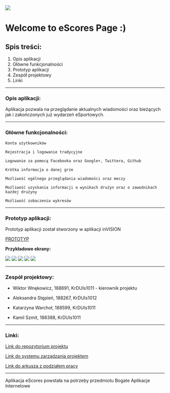 <img src="https://raw.githubusercontent.com/s188691/eScores/master/www/img/logo.png">




# Welcome to eScores Page  :) #




## Spis treści: ##

1. Opis aplikacji
2. Główne funkcjonalności
2. Prototyp aplikacji
3. Zespół projektowy
4. Linki


-----------------------------------------

### Opis aplikacji: ###


Aplikacja pozwala na przeglądanie aktualnych wiadomości oraz bieżących jak i zakończonych już wydarzeń eSportowych.


-----------------------------------------

### Główne funkcjonalności: ###


    Konta użytkowników
    
    Rejestracja i logowanie tradycyjne

    Logowanie za pomocą Facebooka oraz Google+, Twittera, Github
    
    Krótka informacja o danej grze

    Możliwość ogólnego przeglądania wiadomości oraz meczy

    Możliwość uzyskania informacji o wynikach drużyn oraz o zawodnikach każdej drużyny
    
    Możliwość zobaczenia wykresów


-----------------------------------------

### Prototyp aplikacji: ###


Prototyp aplikacji został stworzony w aplikacji inVISION


[PROTOTYP](https://projects.invisionapp.com/share/FBIEAK2JG6U#/screens/296212767)



**Przykładowe ekrany:**

<img src="https://raw.githubusercontent.com/s188691/eScores/master/www/img/prototyp/1.PNG">
<img src="https://raw.githubusercontent.com/s188691/eScores/master/www/img/prototyp/5.PNG">
<img src="https://raw.githubusercontent.com/s188691/eScores/master/www/img/prototyp/2.PNG">
<img src="https://raw.githubusercontent.com/s188691/eScores/master/www/img/prototyp/3.PNG">
<img src="https://raw.githubusercontent.com/s188691/eScores/master/www/img/prototyp/4.PNG">


-----------------------------------------

### Zespół projektowy: ###


* Wiktor Wnękowicz, 188691, KrDUIs1011 - kierownik projektu

* Aleksandra Stępień, 188267, KrDUIs1012

* Katarzyna Warchoł, 188599, KrDUIs1011

* Kamil Szmit, 188388, KrDUIs1011


-----------------------------------------

### Linki: ###


[Link do repozytorium projektu](https://github.com/s188691/eScores)

[Link do systemu zarządzania projektem](https://trello.com/projektbai)

[Link do arkusza z podziałem pracy](https://docs.google.com/spreadsheets/d/1d3j6Yb1gyDw_gzPamG57-NRPLjIeKwpw6gwuZ5YF6Yk/edit?usp=sharing)


-----------------------------------------

Aplikacja eScores powstała na potrzeby przedmiotu Bogate Aplikacje Internetowe
